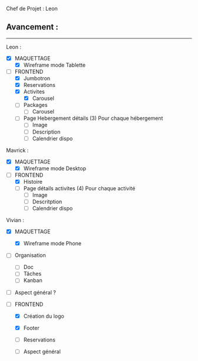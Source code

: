
Chef de Projet : Leon 

## Avancement : 

---- 
Leon : 
- [x] MAQUETTAGE 
	- [x] Wireframe mode Tablette

- [ ] FRONTEND
	- [x] Jumbotron
	- [x] Reservations
	- [x] Activites
		- [x] Carousel
	- [ ] Packages 
		- [ ] Carousel
	- [ ] Page Hebergement détails (3)
		Pour chaque hébergement
		- [ ] Image
		- [ ] Description
		- [ ] Calendrier dispo

Mavrick : 
- [x] MAQUETTAGE 
	- [x] Wireframe mode Desktop

- [ ] FRONTEND
	- [x] Histoire
	- [ ] Page détails activites (4)
		Pour chaque activité
		- [ ] Image 
		- [ ] Descritption
		- [ ] Calendrier dispo

Vivian : 
- [x] MAQUETTAGE 
	- [x] Wireframe mode Phone

- [ ] Organisation 
	- [ ] Doc
	- [ ] Tâches
	- [ ] Kanban

- [ ] Aspect général ? 

- [ ] FRONTEND
	- [x] Création du logo
	- [x] Footer
	- [ ] Reservations
	- [ ] Aspect général


